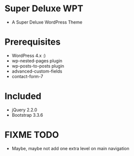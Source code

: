 # Super Deluxe WPT
- A Super Deluxe WordPress Theme

# Prerequisites
- WordPress 4.x :)
- wp-nested-pages plugin
- wp-posts-to-posts plugin
- advanced-custom-fields
- contact-form-7
 
# Included
- jQuery 2.2.0
- Bootstrap 3.3.6

# FIXME TODO
- Maybe, maybe not add one extra level on main navigation


